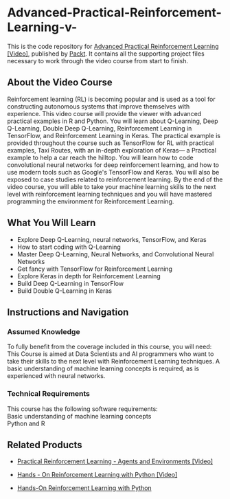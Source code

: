 # Advanced-Practical-Reinforcement-Learning-v-
This is the code repository for [Advanced Practical Reinforcement Learning [Video]](https://www.packtpub.com/big-data-and-business-intelligence/advanced-practical-reinforcement-learning-video), published by [Packt](https://www.packtpub.com/?utm_source=github). It contains all the supporting project files necessary to work through the video course from start to finish.
## About the Video Course
Reinforcement learning (RL) is becoming popular and is used as a tool for constructing autonomous systems that improve themselves with experience. This video course will provide the viewer with advanced practical examples in R and Python. You will learn about Q-Learning, Deep Q-Learning, Double Deep Q-Learning, Reinforcement Learning in TensorFlow, and Reinforcement Learning in Keras. The practical example is provided throughout the course such as TensorFlow for RL with practical examples, Taxi Routes, with an in-depth exploration of Keras— a Practical example to help a car reach the hilltop.
You will learn how to code convolutional neural networks for deep reinforcement learning, and how to use modern tools such as Google's TensorFlow and Keras. You will also be exposed to case studies related to reinforcement learning. By the end of the video course, you will able to take your machine learning skills to the next level with reinforcement learning techniques and you will have mastered programming the environment for Reinforcement Learning.

<H2>What You Will Learn</H2>
<DIV class=book-info-will-learn-text>
<UL>
<LI>Explore Deep Q-Learning, neural networks, TensorFlow, and Keras 
<LI>How to start coding with Q-Learning
<LI>Master Deep Q-Learning, Neural Networks, and Convolutional Neural Networks 
<LI>Get fancy with TensorFlow for Reinforcement Learning 
<LI>Explore Keras in depth for Reinforcement Learning 
<LI>Build Deep Q-Learning in TensorFlow 
<LI>Build Double Q-Learning in Keras</LI></UL></DIV>

## Instructions and Navigation
### Assumed Knowledge
To fully benefit from the coverage included in this course, you will need:<br/>
This Course is aimed at Data Scientists and AI programmers who want to take their skills to the next level with Reinforcement Learning techniques. A basic understanding of machine learning concepts is required, as is experienced with neural networks.
### Technical Requirements
This course has the following software requirements:<br/>
Basic understanding of machine learning concepts<br/>
Python and R

## Related Products
* [Practical Reinforcement Learning - Agents and Environments [Video]](https://www.packtpub.com/big-data-and-business-intelligence/practical-reinforcement-learning-agents-and-environments-video)

* [Hands - On Reinforcement Learning with Python [Video]](https://www.packtpub.com/big-data-and-business-intelligence/hands-reinforcement-learning-python-video)

* [Hands-On Reinforcement Learning with Python](https://www.packtpub.com/big-data-and-business-intelligence/hands-reinforcement-learning-python)

